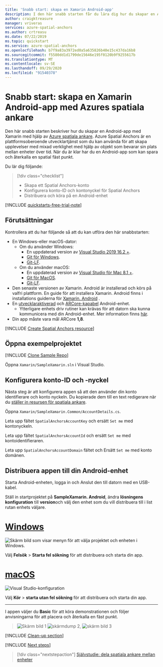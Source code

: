 ```yaml
---
title: 'Snabb start: skapa en Xamarin Android-app'
description: I den här snabb starten får du lära dig hur du skapar en Android-app med Xamarin med hjälp av spatiala ankare.
author: craigktreasure
manager: vriveras
services: azure-spatial-anchors
ms.author: crtreasu
ms.date: 07/22/2019
ms.topic: quickstart
ms.service: azure-spatial-anchors
ms.openlocfilehash: b7f9a83a3972ed0a5a635826b40e15c437da16b8
ms.sourcegitcommit: f5580dd1d1799de15646e195f0120b9f9255617b
ms.translationtype: MT
ms.contentlocale: sv-SE
ms.lasthandoff: 09/29/2020
ms.locfileid: "91540378"
---
```

# <a name="quickstart-create-a-xamarin-android-app-with-azure-spatial-anchors"></a>Snabb start: skapa en Xamarin Android-app med Azures spatiala ankare

Den här snabb starten beskriver hur du skapar en Android-app med Xamarin med hjälp av [Azure spatiala ankare](../overview.md). Azure Spatial Anchors är en plattformsoberoende utvecklartjänst som du kan använda för att skapa upplevelser med mixad verklighet med hjälp av objekt som bevarar sin plats mellan enheter över tid. När du är klar har du en Android-app som kan spara och återkalla en spatial fäst punkt.

Du lär dig följande:

> [!div class="checklist"]
> * Skapa ett Spatial Anchors-konto
> * Konfigurera konto-ID och kontonyckel för Spatial Anchors
> * Distribuera och köra på en Android-enhet

[!INCLUDE [quickstarts-free-trial-note](../../../includes/quickstarts-free-trial-note.md)]

## <a name="prerequisites"></a>Förutsättningar

Kontrollera att du har följande så att du kan utföra den här snabbstarten:
- En Windows-eller macOS-dator:
  - Om du använder Windows:
    - En uppdaterad version av <a href="https://www.visualstudio.com/downloads/" target="_blank">Visual Studio 2019 16.2 +</a>.
    - <a href="https://git-scm.com/download/win" target="_blank">Git för Windows</a>.
    - <a href="https://git-lfs.github.com/">Git-LF</a>.
  - Om du använder macOS:
    - En uppdaterad version av <a href="https://docs.microsoft.com/visualstudio/mac/installation?view=vsmac-2019" target="_blank">Visual Studio för Mac 8.1 +</a>.
    - <a href="https://git-scm.com/download/mac" target="_blank">Git för MacOS</a>.
    - <a href="https://git-lfs.github.com/">Git-LF</a>.
- Den senaste versionen av Xamarin. Android är installerad och körs på valfri plattform. En guide för att installera Xamarin. Android finns i installations guiderna för [Xamarin. Android](https://docs.microsoft.com/xamarin/android/get-started/installation/index) .
- En <a href="https://developer.android.com/studio/debug/dev-options" target="_blank">utvecklaraktiverad</a> och <a href="https://developers.google.com/ar/discover/supported-devices" target="_blank">ARCore-kapabel</a> Android-enhet.
  - Ytterligare enhets driv rutiner kan krävas för att datorn ska kunna kommunicera med din Android-enhet. Mer information finns [här](https://developer.android.com/studio/run/device.html).
- Din app måste vara mål ARCore **1,8**.

[!INCLUDE [Create Spatial Anchors resource](../../../includes/spatial-anchors-get-started-create-resource.md)]

## <a name="open-the-sample-project"></a>Öppna exempelprojektet

[!INCLUDE [Clone Sample Repo](../../../includes/spatial-anchors-clone-sample-repository.md)]

Öppna `Xamarin/SampleXamarin.sln` i Visual Studio.

## <a name="configure-account-identifier-and-key"></a>Konfigurera konto-ID och -nyckel

Nästa steg är att konfigurera appen så att den använder din konto identifierare och konto nyckeln. Du kopierade dem till en text redigerare när du [ställer in resursen för spatiala ankare](#create-a-spatial-anchors-resource).

Öppna `Xamarin/SampleXamarin.Common/AccountDetails.cs`.

Leta upp fältet `SpatialAnchorsAccountKey` och ersätt `Set me` med kontonyckeln.

Leta upp fältet `SpatialAnchorsAccountId` och ersätt `Set me` med kontoidentifieraren.

Leta upp `SpatialAnchorsAccountDomain` fältet och Ersätt `Set me` med konto domänen.

## <a name="deploy-the-app-to-your-android-device"></a>Distribuera appen till din Android-enhet

Starta Android-enheten, logga in och Anslut den till datorn med en USB-kabel.

Ställ in startprojektet på **SampleXamarin. Android**, ändra **lösningens konfiguration** till **version**och välj den enhet som du vill distribuera till i list rutan enhets väljare.

# <a name="windows"></a>[Windows](#tab/deploy-windows)

![Skärm bild som visar menyn för att välja projektet och enheten i Windows.](./media/get-started-xamarin-android/visual-studio-windows-configuration.png)

Välj **Felsök**  >  **Starta fel sökning** för att distribuera och starta din app.

# <a name="macos"></a>[macOS](#tab/deploy-macos)

![Visual Studio-konfiguration](./media/get-started-xamarin-android/visual-studio-macos-configuration.jpg)

Välj **Kör**  >  **starta utan fel sökning** för att distribuera och starta din app.

---

I appen väljer du **Basic** för att köra demonstrationen och följer anvisningarna för att placera och återkalla en fäst punkt.

> ![Skärm bild 1 ](./media/get-started-xamarin-android/screenshot-1.jpg)
>  ![ skärmdump 2, ](./media/get-started-xamarin-android/screenshot-2.jpg)
>  ![ skärm bild 3](./media/get-started-xamarin-android/screenshot-3.jpg)

[!INCLUDE [Clean-up section](../../../includes/clean-up-section-portal.md)]

[!INCLUDE [Next steps](../../../includes/spatial-anchors-quickstarts-nextsteps.md)]

> [!div class="nextstepaction"]
> [Självstudie: dela spatiala ankare mellan enheter](../tutorials/tutorial-share-anchors-across-devices.md)
